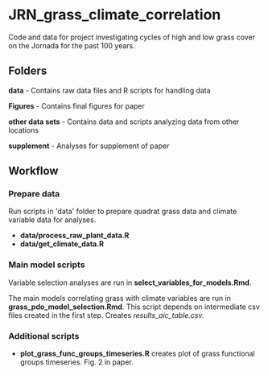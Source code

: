 # JRN_grass_climate_correlation

Code and data for project investigating cycles of high and low grass cover on the Jornada for the past 100 years.

## Folders
__data__ - Contains raw data files and R scripts for handling data

__Figures__ - Contains final figures for paper

__other data sets__ - Contains data and scripts analyzing data from other locations

__supplement__  - Analyses for supplement of paper

## Workflow
### Prepare data
Run scripts in 'data' folder to prepare quadrat grass data and climate variable data for analyses.
 - __data/process_raw_plant_data.R__
 - __data/get_climate_data.R__


### Main model scripts
Variable selection analyses are run in __select_variables_for_models.Rmd__.  

The main models correlating grass with climate variables are run in __grass_pdo_model_selection.Rmd__. This script depends on intermediate csv files created in the first step. Creates _results_aic_table.csv_. 


### Additional scripts

* __plot_grass_func_groups_timeseries.R__ creates plot of grass functional groups timeseries. Fig. 2 in paper. 
